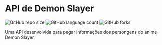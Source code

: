 # API de Demon Slayer

![GitHub repo size](https://img.shields.io/github/repo-size/cguifernandes/API-Demon-Slayer?style=for-the-badge)
![GitHub language count](https://img.shields.io/github/languages/count/cguifernandes/API-Demon-Slayer?style=for-the-badge)
![GitHub forks](https://img.shields.io/github/forks/cguifernandes/API-Demon-Slayer?style=for-the-badge)

Uma API desenvolvida para pegar informações dos persongens do anime Demon Slayer.

